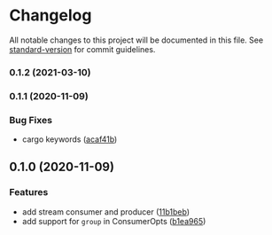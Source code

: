 # Changelog

All notable changes to this project will be documented in this file. See [standard-version](https://github.com/conventional-changelog/standard-version) for commit guidelines.

### 0.1.2 (2021-03-10)

### 0.1.1 (2020-11-09)


### Bug Fixes

* cargo keywords ([acaf41b](https://github.com/klaxit/redis-stream-rs/commit/acaf41bcf69715e3b0756ab1187a769629eec0b6))

## 0.1.0 (2020-11-09)


### Features

* add stream consumer and producer ([11b1beb](https://github.com/klaxit/redis-stream-rs/commit/11b1bebf86b4f6b35d608121ad791766701b4381))
* add support for `group` in ConsumerOpts ([b1ea965](https://github.com/klaxit/redis-stream-rs/commit/b1ea965b8f159df8c4f134be281bc62e45c29577))
